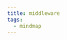 ```yaml
---
title: middleware
tags:
  - mindmap
---
```

<map version="1.0.1"><node CREATED="1720857942015" ID="ID_root" MODIFIED="1720857942015" TEXT="&#20113;&#21407;&#29983;&#20013;&#38388;&#20214;"><node CREATED="1720857942015" ID="ID_92cbc0697c837730" POSITION="right" MODIFIED="1720857942015" TEXT="Elastic Search"><node CREATED="1720857942015" ID="ID_0e88b0f26468869c" MODIFIED="1720857942015" TEXT="&#20498;&#25490;&#32034;&#24341;&#65288;inverted index&#65289;"><node CREATED="1720857942015" ID="ID_8d787b3fc1f351f0" MODIFIED="1720857942015" TEXT="&#29992;&#20110;&#25628;&#32034;"><node CREATED="1720857942015" ID="ID_e20e5cb489d7647f" MODIFIED="1720857942015" TEXT="term dictionary"><node CREATED="1720857942015" ID="ID_52020bc2c6cfe9cc" MODIFIED="1720857942015" TEXT="&#25991;&#26723;&#25286;&#20998;&#25104;&#35789;&#39033;&#65288;term&#65289;&#30340;&#32034;&#24341;"></node></node><node CREATED="1720857942015" ID="ID_9ad70ac20a93842b" MODIFIED="1720857942015" TEXT="posting list"><node CREATED="1720857942015" ID="ID_9d5548ad77f057c5" MODIFIED="1720857942015" TEXT="term&#23545;&#24212;&#30340;&#25991;&#26723;ID&#31561;&#20449;&#24687;&#30340;&#38598;&#21512;"></node></node></node></node><node CREATED="1720857942015" ID="ID_c94c1851d7bdd56f" MODIFIED="1720857942015" TEXT="term index"><node CREATED="1720857942015" ID="ID_15d027e660af486f" MODIFIED="1720857942015" TEXT="&#29992;&#20110;&#21152;&#36895;&#25628;&#32034;"><node CREATED="1720857942015" ID="ID_7e4bc99b55cc015a" MODIFIED="1720857942015" TEXT="&#25552;&#21462;&#35789;&#39033;&#30456;&#21516;&#30340;&#21069;&#32512;&#20449;&#24687;&#26500;&#24314;&#31934;&#31616;&#30340;&#30446;&#24405;&#26641;&#65292;&#33410;&#28857;&#34920;&#31034;&#20102;&#35789;&#39033;&#22312;&#30913;&#30424;&#20013;&#30340;&#20559;&#31227;&#37327;"></node><node CREATED="1720857942015" ID="ID_3eeec3d3de2be77c" MODIFIED="1720857942015" TEXT="&#20445;&#23384;&#22312;&#20869;&#23384;&#20013;&#65292;&#21152;&#36895;&#26597;&#35810;"></node></node></node><node CREATED="1720857942015" ID="ID_3ae7ecc22ebea4d7" MODIFIED="1720857942015" TEXT="stored fields"><node CREATED="1720857942015" ID="ID_536e14231dc0776f" MODIFIED="1720857942015" TEXT="&#23384;&#25918;&#25991;&#26723;&#21407;&#22987;&#20449;&#24687;"><node CREATED="1720857942015" ID="ID_05f0301c32755e32" MODIFIED="1720857942015" TEXT="&#34892;&#24335;&#23384;&#20648;&#32467;&#26500;"></node><node CREATED="1720857942015" ID="ID_d3e5ba27aa5d355f" MODIFIED="1720857942015" TEXT="&#29992;&#26469;&#23384;&#20648;&#25991;&#26723;ID&#23545;&#24212;&#30340;&#25991;&#26723;&#20869;&#23481;"></node></node></node><node CREATED="1720857942015" ID="ID_014438e384029492" MODIFIED="1720857942015" TEXT="doc values"><node CREATED="1720857942015" ID="ID_333709a477dc24d2" MODIFIED="1720857942015" TEXT="&#29992;&#20110;&#25490;&#24207;&#21644;&#32858;&#21512;"><node CREATED="1720857942015" ID="ID_bfab9e21fa9b6303" MODIFIED="1720857942015" TEXT="&#21015;&#24335;&#23384;&#20648;&#32467;&#26500;"></node><node CREATED="1720857942015" ID="ID_45587e75b84df0ae" MODIFIED="1720857942015" TEXT="&#38598;&#20013;&#23384;&#25918;&#25955;&#33853;&#22312;&#21508;&#20010;&#25991;&#26723;&#20013;&#30340;&#26576;&#20010;&#23383;&#27573;&#65292;&#19968;&#27425;&#24615;&#35835;&#21462;&#25490;&#24207;"></node></node></node><node CREATED="1720857942015" ID="ID_c6cf6cd8c896a090" MODIFIED="1720857942015" TEXT="segment"><node CREATED="1720857942015" ID="ID_ecb03328dc644b87" MODIFIED="1720857942015" TEXT="inverted index&#12289;term index&#12289;stored fields&#12289;&#21644;doc values&#26500;&#25104;segment"></node><node CREATED="1720857942015" ID="ID_98266331e5b273d5" MODIFIED="1720857942015" TEXT="&#20855;&#22791;&#23436;&#25972;&#25628;&#32034;&#21151;&#33021;&#30340;&#26368;&#23567;&#21333;&#20803;"></node><node CREATED="1720857942015" ID="ID_a2879ee827d0c9e6" MODIFIED="1720857942015" TEXT="segment&#29983;&#25104;&#21518;&#19981;&#33021;&#20462;&#25913;&#65292;&#22914;&#26524;&#26377;&#26032;&#30340;&#25968;&#25454;&#23384;&#20648;&#22312;&#26032;&#30340;segment"></node><node CREATED="1720857942016" ID="ID_a013b4df1ca51465" MODIFIED="1720857942016" TEXT="segment merging&#65288;&#27573;&#21512;&#24182;&#65289;"><node CREATED="1720857942016" ID="ID_f58d7dc5d6dc4206" MODIFIED="1720857942016" TEXT="&#19981;&#23450;&#26399;&#23558;&#23567;segment&#21512;&#24182;&#20026;&#22823;segment"></node></node></node><node CREATED="1720857942016" ID="ID_d6f3308d1a705683" MODIFIED="1720857942016" TEXT="lucence"><node CREATED="1720857942016" ID="ID_b683f0c5cc1e8256" MODIFIED="1720857942016" TEXT="&#22810;&#20010;segment&#26500;&#25104;&#19968;&#20010;&#21333;&#26426;&#25991;&#26412;&#26816;&#32034;&#24211;"></node></node><node CREATED="1720857942016" ID="ID_877d8f6be9f989ab" MODIFIED="1720857942016" TEXT="&#39640;&#24615;&#33021;"><node CREATED="1720857942016" ID="ID_3884bef633257c88" MODIFIED="1720857942016" TEXT="&#19981;&#21516;&#31867;&#22411;&#30340;&#25968;&#25454;&#20889;&#20837;&#21040;&#19981;&#21516;&#30340;lucence&#20013;"></node><node CREATED="1720857942016" ID="ID_bad72ccd3149150a" MODIFIED="1720857942016" TEXT="&#27599;&#20010;lucence&#25286;&#20998;&#25104;&#22810;&#20010;&#20998;&#29255;&#65288;shard&#65289;&#65292;&#19968;&#20010;&#20998;&#29255;&#23384;&#20648;&#22810;&#20010;index name"></node><node CREATED="1720857942016" ID="ID_2976b03f607fe792" MODIFIED="1720857942016" TEXT="&#27599;&#20010;&#20998;&#29255;&#30456;&#24403;&#20110;&#29420;&#31435;&#30340;lucence"></node></node><node CREATED="1720857942016" ID="ID_1d1465e630166e75" MODIFIED="1720857942016" TEXT="&#39640;&#25193;&#23637;&#24615;"><node CREATED="1720857942016" ID="ID_771f5568a287e6cc" MODIFIED="1720857942016" TEXT="&#20998;&#29255;&#37096;&#32626;&#22312;&#22810;&#21488;&#26426;&#22120;&#65288;node&#65289;&#19978;"></node></node><node CREATED="1720857942016" ID="ID_0664ce5c57c6fba6" MODIFIED="1720857942016" TEXT="&#39640;&#21487;&#29992;"><node CREATED="1720857942016" ID="ID_ca5daad3d85246ec" MODIFIED="1720857942016" TEXT="&#20998;&#29255;&#22686;&#21152;&#21103;&#26412;"><node CREATED="1720857942016" ID="ID_59aa3650fd815f54" MODIFIED="1720857942016" TEXT="primary shard"><node CREATED="1720857942016" ID="ID_51bac9b656a52e24" MODIFIED="1720857942016" TEXT="&#25968;&#25454;&#21516;&#27493;&#32473;&#21103;&#26412;&#20998;&#29255;"></node></node><node CREATED="1720857942016" ID="ID_acab99f62b5d6de7" MODIFIED="1720857942016" TEXT="replica shard"><node CREATED="1720857942016" ID="ID_8fb6832cb20adc3f" MODIFIED="1720857942016" TEXT="&#25552;&#20379;&#35835;&#25805;&#20316;"></node><node CREATED="1720857942016" ID="ID_1c1ec3fac49bc20f" MODIFIED="1720857942016" TEXT="&#20027;&#20998;&#29255;&#25346;&#20102;&#21464;&#25104;&#26032;&#30340;&#20027;&#20998;&#29255;"></node></node></node></node><node CREATED="1720857942016" ID="ID_3c14cc23008f69b8" MODIFIED="1720857942016" TEXT="node&#35282;&#33394;&#20998;&#21270;"><node CREATED="1720857942016" ID="ID_c7a237ed7487bb64" MODIFIED="1720857942016" TEXT="&#19981;&#21516;node&#36127;&#36131;&#19981;&#21516;&#21151;&#33021;"><node CREATED="1720857942016" ID="ID_6d99406a754039f9" MODIFIED="1720857942016" TEXT="master node"><node CREATED="1720857942016" ID="ID_b868478cdb47bf09" MODIFIED="1720857942016" TEXT="&#38598;&#32676;&#31649;&#29702;"></node></node><node CREATED="1720857942016" ID="ID_e0c9a3455780863a" MODIFIED="1720857942016" TEXT="data node"><node CREATED="1720857942016" ID="ID_e40a88c6280677dc" MODIFIED="1720857942016" TEXT="&#23384;&#20648;&#21644;&#31649;&#29702;&#25968;&#25454;"></node></node><node CREATED="1720857942016" ID="ID_7278729883ab8d55" MODIFIED="1720857942016" TEXT="coordinate node"><node CREATED="1720857942016" ID="ID_5f4fd113ef33a9a3" MODIFIED="1720857942016" TEXT="&#26597;&#35810;&#35831;&#27714;"></node></node></node></node><node CREATED="1720857942016" ID="ID_7701201f8b8ab3c0" MODIFIED="1720857942016" TEXT="&#21435;&#20013;&#24515;&#21270;"><node CREATED="1720857942016" ID="ID_b2afa2c3bdaa6586" MODIFIED="1720857942016" TEXT="&#22312;node&#20013;&#24341;&#20837;&#31867;&#20284;raft&#27169;&#22359;"></node><node CREATED="1720857942016" ID="ID_7b47216df3f298a9" MODIFIED="1720857942016" TEXT="&#33410;&#28857;&#38388;&#21516;&#27493;&#25968;&#25454;&#12289;&#36873;&#20027;&#12289;&#26597;&#30475;&#21035;&#30340;&#33410;&#28857;&#29366;&#24577;"></node></node><node CREATED="1720857942016" ID="ID_5a483322d766c3f3" MODIFIED="1720857942016" TEXT="es"><node CREATED="1720857942016" ID="ID_cb12e5504be1f583" MODIFIED="1720857942016" TEXT="&#23545;&#22806;&#25552;&#20379;http&#25509;&#21475;&#65292;&#23454;&#29616;&#25968;&#25454;&#30340;&#22686;&#21024;&#25913;&#26597;"></node><node CREATED="1720857942016" ID="ID_163b6dbc2071d569" MODIFIED="1720857942016" TEXT="&#20889;&#20837;&#35831;&#27714;&#27969;&#31243;"><node CREATED="1720857942016" ID="ID_adef4b783d3b237d" MODIFIED="1720857942016" TEXT="1. &#21457;&#36865;&#21040;&#21327;&#35843;&#33410;&#28857;&#65288;coordinate node&#65289;&#65292;&#36319;&#25454;hash&#36335;&#30001;&#21028;&#26029;&#25968;&#25454;&#20889;&#20837;&#21738;&#20010;data node&#20013;&#30340;&#20998;&#29255;"></node><node CREATED="1720857942016" ID="ID_9f66d86bd0ad40c0" MODIFIED="1720857942016" TEXT="2. &#25968;&#25454;&#20889;&#20837;&#20998;&#29255;&#20013;&#30340;lucence&#24211;&#20013;&#30340;segment"></node><node CREATED="1720857942016" ID="ID_11a5fafbf6bb56b1" MODIFIED="1720857942016" TEXT="3. &#23558;&#25968;&#25454;&#22266;&#21270;&#20026;&#20498;&#25490;&#32034;&#24341;&#21644;stored fields&#12289;doc value&#31561;&#22810;&#31181;&#32467;&#26500;"></node><node CREATED="1720857942016" ID="ID_0dd624a33e1fef59" MODIFIED="1720857942016" TEXT="4. &#20027;&#20998;&#29255;&#20889;&#23436;&#21518;&#21516;&#27493;&#32473;&#21103;&#26412;&#20998;&#29255;&#65292;&#21103;&#26412;&#20998;&#29255;&#20889;&#23436;&#21518;&#20027;&#20998;&#29255;&#20250;&#21709;&#24212;&#21327;&#35843;&#33410;&#28857;&#19968;&#20010;ack"></node><node CREATED="1720857942016" ID="ID_ad54a8e9150c336e" MODIFIED="1720857942016" TEXT="5. &#21327;&#35843;&#33410;&#28857;&#21709;&#24212;&#23458;&#25143;&#20889;&#20837;&#23436;&#25104;"></node></node><node CREATED="1720857942016" ID="ID_147443a1a2b03537" MODIFIED="1720857942016" TEXT="&#25628;&#32034;&#27969;&#31243;"><node CREATED="1720857942016" ID="ID_63a5bf20b82c4f34" MODIFIED="1720857942016" TEXT="&#26597;&#35810;&#38454;&#27573;&#65288;query phase&#65289;"><node CREATED="1720857942016" ID="ID_dd959c670a983438" MODIFIED="1720857942016" TEXT="1. &#35831;&#27714;&#21457;&#36865;&#21040;&#21327;&#35843;&#33410;&#28857;&#12290;&#36319;&#36827;index name&#20449;&#24687;&#26597;&#35810;&#21040;&#20998;&#29255;&#20449;&#24687;"></node><node CREATED="1720857942016" ID="ID_a97a37759a80525d" MODIFIED="1720857942016" TEXT="2. &#23558;&#35831;&#27714;&#36716;&#21457;&#21040;&#23545;&#24212;&#25968;&#25454;&#33410;&#28857;&#30340;&#20998;&#29255;&#19978;"></node><node CREATED="1720857942016" ID="ID_f4f6b23784d4adbb" MODIFIED="1720857942016" TEXT="3. lucence&#24211;&#24182;&#21457;&#25628;&#32034;&#22810;&#20010;segment&#65292;&#33719;&#21462;&#21040;&#25991;&#26723;id"></node><node CREATED="1720857942016" ID="ID_d4f2dc87431b610f" MODIFIED="1720857942016" TEXT="4. &#36319;&#36827;doc values&#33719;&#21462;&#25490;&#24207;&#20449;&#24687;&#65292;&#23558;&#32467;&#26524;&#32858;&#21512;&#36820;&#22238;&#32473;&#21327;&#35843;&#33410;&#28857;"></node><node CREATED="1720857942016" ID="ID_181100feffd5913e" MODIFIED="1720857942016" TEXT="5. &#21327;&#35843;&#33410;&#28857;&#23545;&#22810;&#20010;&#20998;&#29255;&#30340;&#32467;&#26524;&#36827;&#34892;&#25490;&#24207;&#32858;&#21512;"></node></node><node CREATED="1720857942016" ID="ID_72362f3c7c660fd3" MODIFIED="1720857942016" TEXT="&#33719;&#21462;&#38454;&#27573;&#65288;fetch phase&#65289;"><node CREATED="1720857942016" ID="ID_17e605589884e7db" MODIFIED="1720857942016" TEXT="1. &#21327;&#35843;&#33410;&#28857;&#36890;&#36807;&#25991;&#26723;ID&#20877;&#27425;&#35831;&#27714;&#25968;&#25454;&#33410;&#28857;&#20013;&#30340;&#20998;&#29255;"></node><node CREATED="1720857942016" ID="ID_540a5897a1f127e0" MODIFIED="1720857942016" TEXT="2. &#20998;&#29255;&#20013;&#30340;lucence&#24211;&#20250;&#20174;segment&#20869;&#30340;stored fields&#35835;&#20986;&#23436;&#25972;&#20869;&#23481;&#65292;&#36820;&#22238;&#32473;&#21327;&#35843;&#33410;&#28857;"></node><node CREATED="1720857942016" ID="ID_fed2063866489445" MODIFIED="1720857942016" TEXT="3. &#21327;&#35843;&#33410;&#28857;&#23558;&#26368;&#32456;&#25968;&#25454;&#36820;&#22238;&#32473;&#23458;&#25143;&#31471;"></node></node></node></node></node><node CREATED="1720857942016" ID="ID_c5b6155c48c99d6e" POSITION="right" MODIFIED="1720857942016" TEXT="k8s"><node CREATED="1720857942016" ID="ID_5dd976865ee08859" MODIFIED="1720857942016" TEXT="&#31616;&#20171;"><node CREATED="1720857942016" ID="ID_6f6a4ab200e62efa" MODIFIED="1720857942016" TEXT="&#20171;&#20110;&#24212;&#29992;&#26381;&#21153;&#21644;&#26381;&#21153;&#22120;&#20043;&#38388;&#65292;&#36890;&#36807;&#31574;&#30053;&#21327;&#35843;&#21644;&#31649;&#29702;&#22810;&#20010;&#24212;&#29992;&#26381;&#21153;"></node><node CREATED="1720857942016" ID="ID_dbc67db56f7c29ea" MODIFIED="1720857942016" TEXT="&#21487;&#20197;&#36890;&#36807;yaml&#25991;&#20214;&#37197;&#32622;&#23450;&#20041;&#24212;&#29992;&#30340;&#37096;&#32626;&#39034;&#24207;&#31561;&#20449;&#24687;&#65292;&#23454;&#29616;&#33258;&#21160;&#37096;&#32626;&#21644;&#25193;&#32553;&#23481;"></node></node><node CREATED="1720857942016" ID="ID_54943f54d1523de0" MODIFIED="1720857942016" TEXT="&#26550;&#26500;"><node CREATED="1720857942016" ID="ID_3f7491e3e59de070" MODIFIED="1720857942016" TEXT="&#20004;&#20010;&#37096;&#20998;"><node CREATED="1720857942016" ID="ID_416d27a368e2b5a0" MODIFIED="1720857942016" TEXT="&#25511;&#21046;&#24179;&#21488;&#65288;control plane&#65289;"><node CREATED="1720857942016" ID="ID_a5064785a9f629bf" MODIFIED="1720857942016" TEXT="api-server"><node CREATED="1720857942016" ID="ID_2a49856b9b853373" MODIFIED="1720857942016" TEXT="&#25552;&#20379;api&#25509;&#21475;&#31649;&#29702;node"></node></node><node CREATED="1720857942016" ID="ID_de4c02cb3f472efc" MODIFIED="1720857942016" TEXT="scheduler"><node CREATED="1720857942016" ID="ID_6e42082536becae0" MODIFIED="1720857942016" TEXT="&#21327;&#35843;&#26426;&#22120;&#36164;&#28304;&#21644;&#37096;&#32626;&#24212;&#29992;"></node></node><node CREATED="1720857942016" ID="ID_376adc37e60669c6" MODIFIED="1720857942016" TEXT="controller manager"><node CREATED="1720857942016" ID="ID_1d838d58c1431526" MODIFIED="1720857942016" TEXT="&#25511;&#21046;&#21019;&#24314;&#21644;&#20851;&#38381;&#26381;&#21153;"></node></node><node CREATED="1720857942016" ID="ID_e2270ee656b3629d" MODIFIED="1720857942016" TEXT="etcd"><node CREATED="1720857942016" ID="ID_9441b6cccfb3ccc4" MODIFIED="1720857942016" TEXT="&#23384;&#20648;&#30456;&#20851;&#30340;&#31649;&#29702;&#25968;&#25454;"></node></node></node><node CREATED="1720857942016" ID="ID_494d5400b3c9baa1" MODIFIED="1720857942016" TEXT="Node"><node CREATED="1720857942016" ID="ID_af368ff9c0f685ea" MODIFIED="1720857942016" TEXT="container image&#65288;&#21387;&#32553;&#21253;&#65289;"><node CREATED="1720857942016" ID="ID_7a062b16ab567499" MODIFIED="1720857942016" TEXT="&#24212;&#29992;&#20195;&#30721;"></node><node CREATED="1720857942016" ID="ID_1b10d00e97815039" MODIFIED="1720857942016" TEXT="&#31995;&#32479;&#29615;&#22659;"></node></node><node CREATED="1720857942016" ID="ID_bfa56913e6da86dc" MODIFIED="1720857942016" TEXT="container runtime"><node CREATED="1720857942016" ID="ID_44bed742f6117586" MODIFIED="1720857942016" TEXT="&#23481;&#22120;&#36816;&#34892;&#26102;&#32452;&#20214;"></node></node><node CREATED="1720857942016" ID="ID_9a267214e3b59501" MODIFIED="1720857942016" TEXT="pod"><node CREATED="1720857942016" ID="ID_fcecac6a8f517f2c" MODIFIED="1720857942016" TEXT="&#21253;&#21547;&#22810;&#20010;container"><node CREATED="1720857942016" ID="ID_a3587e116b45f639" MODIFIED="1720857942016" TEXT="&#27599;&#20010;&#24212;&#29992;&#26381;&#21153;&#37117;&#26159;&#19968;&#20010;container"></node><node CREATED="1720857942016" ID="ID_ce34ff4a589af271" MODIFIED="1720857942016" TEXT="&#21487;&#33021;&#20250;&#26377;&#26085;&#24535;&#25110;&#30417;&#25511;&#30340;container"></node></node><node CREATED="1720857942016" ID="ID_d736085a7f630ded" MODIFIED="1720857942016" TEXT="k8s&#20013;&#26368;&#23567;&#30340;&#35843;&#24230;&#21333;&#20301;"></node></node><node CREATED="1720857942016" ID="ID_ccbcb647f3fb80c2" MODIFIED="1720857942016" TEXT="kubelet"><node CREATED="1720857942016" ID="ID_4d48318b98650a43" MODIFIED="1720857942016" TEXT="&#31649;&#29702;&#21644;&#30417;&#25511;node"></node></node><node CREATED="1720857942016" ID="ID_7b6c462dbd5a9eba" MODIFIED="1720857942016" TEXT="kube proxy"><node CREATED="1720857942016" ID="ID_84c9fbb0373b8eb7" MODIFIED="1720857942016" TEXT="&#36127;&#36131;node&#30340;&#32593;&#32476;&#36890;&#20449;"></node></node></node></node><node CREATED="1720857942016" ID="ID_8a3c60aa547340d6" MODIFIED="1720857942016" TEXT="cluster"><node CREATED="1720857942016" ID="ID_338c949353ee95d8" MODIFIED="1720857942016" TEXT="&#25511;&#21046;&#24179;&#38754;&#21644;&#22810;&#20010;node&#20849;&#21516;&#26500;&#25104;&#38598;&#32676;"></node><node CREATED="1720857942016" ID="ID_6897f565f2079871" MODIFIED="1720857942016" TEXT="&#27979;&#35797;&#29615;&#22659;&#21644;&#29983;&#20135;&#29615;&#22659;&#21487;&#20197;&#22810;&#20010;cluster"></node></node><node CREATED="1720857942016" ID="ID_ec5be0dfd454b493" MODIFIED="1720857942016" TEXT="ingress&#25511;&#21046;&#22120;"><node CREATED="1720857942016" ID="ID_212a9d511b21feb3" MODIFIED="1720857942016" TEXT="&#20837;&#21475;&#25511;&#21046;&#22120;&#65292;&#25552;&#20379;&#19968;&#20010;&#20837;&#21475;&#35753;&#22806;&#37096;&#29992;&#25143;&#35775;&#38382;&#38598;&#32676;&#20869;&#37096;&#26381;&#21153;"></node></node><node CREATED="1720857942016" ID="ID_26af066cde02b54f" MODIFIED="1720857942016" TEXT="kubectl"><node CREATED="1720857942016" ID="ID_7bac90bb3837e75a" MODIFIED="1720857942016" TEXT="&#21629;&#20196;&#34892;&#24037;&#20855;"></node><node CREATED="1720857942016" ID="ID_e743acb9a90d2e67" MODIFIED="1720857942016" TEXT="&#35843;&#29992;&#21629;&#20196;&#25191;&#34892;k8s&#20869;&#37096;&#30340;api"></node></node></node><node CREATED="1720857942016" ID="ID_28e2785c5884815e" MODIFIED="1720857942016" TEXT="&#37096;&#32626;&#26381;&#21153;&#27969;&#31243;"><node CREATED="1720857942016" ID="ID_ca9a11bc45bd118e" MODIFIED="1720857942016" TEXT="1. &#32534;&#20889;yaml&#25991;&#20214;"><node CREATED="1720857942016" ID="ID_6c798619d053578c" MODIFIED="1720857942016" TEXT="&#23450;&#20041;pod&#29992;&#21040;&#21738;&#20123;&#38236;&#20687;&#65292;&#38656;&#35201;&#30340;cpu&#21644;&#20869;&#23384;&#20449;&#24687;"></node></node><node CREATED="1720857942016" ID="ID_10845fa96211a86e" MODIFIED="1720857942016" TEXT="2. &#20351;&#29992;kubectl&#21629;&#20196;&#34892;&#24037;&#20855;&#25191;&#34892;kubectl apply yaml&#65292;kubectl&#35299;&#26512;yaml&#24182;&#36890;&#36807;api&#21457;&#36865;&#32473;k8s"></node><node CREATED="1720857942016" ID="ID_b752031a3b64cf23" MODIFIED="1720857942016" TEXT="3. api server&#36319;&#36827;&#35831;&#27714;&#39537;&#20351;scheduler&#36890;&#36807;etcd&#25552;&#20379;&#30340;&#25968;&#25454;&#23547;&#25214;&#21512;&#36866;&#30340;node&#65292;&#20877;&#35753;controller manager&#25511;&#21046;node&#21019;&#24314;&#26381;&#21153;"></node><node CREATED="1720857942016" ID="ID_352056479e476b20" MODIFIED="1720857942016" TEXT="4. node&#20869;&#37096;&#30340;kubelet&#25910;&#21040;&#21629;&#20196;&#21518;&#22522;&#20110;container runtime&#25289;&#21462;&#38236;&#20687;&#21019;&#24314;&#23481;&#22120;&#65292;&#23436;&#25104;pod&#30340;&#21019;&#24314;"></node></node><node CREATED="1720857942016" ID="ID_df7453c9bc9804c2" MODIFIED="1720857942016" TEXT="&#35843;&#29992;&#26381;&#21153;&#27969;&#31243;"><node CREATED="1720857942016" ID="ID_aff3eec5a9d14c30" MODIFIED="1720857942016" TEXT="1. &#35831;&#27714;&#21040;&#36798;k8s&#38598;&#32676;&#30340;ingress&#25511;&#21046;&#22120;&#65292;&#28982;&#21518;&#36716;&#21457;&#21040;k8s&#20869;&#37096;&#26576;&#20010;node&#30340;kube proxy&#19978;"></node><node CREATED="1720857942016" ID="ID_e5593d6b62d9fe85" MODIFIED="1720857942016" TEXT="2.&amp;nbsp;kube proxy&#25214;&#21040;&#23545;&#24212;node&#20877;&#36716;&#21457;&#21040;&#23481;&#22120;&#20869;&#37096;&#26381;&#21153;&#20013;"></node><node CREATED="1720857942016" ID="ID_ae3ba524274b0b8b" MODIFIED="1720857942016" TEXT="3. &#22788;&#29702;&#32467;&#26524;&#21407;&#36335;&#36820;&#22238;"></node></node></node><node CREATED="1720857942016" ID="ID_5d80d69df1721a31" POSITION="right" MODIFIED="1720857942016" TEXT="Docker"></node><node CREATED="1720857942016" ID="ID_7dd62c0569a73f70" POSITION="right" MODIFIED="1720857942016" TEXT="kafka"><node CREATED="1720857942016" ID="ID_3504b8e3e3fd2b98" MODIFIED="1720857942016" TEXT="&#28040;&#24687;&#38431;&#21015;"><node CREATED="1720857942016" ID="ID_962e431d23bcd7a2" MODIFIED="1720857942016" TEXT="&#26412;&#36136;&#26159;&#38142;&#34920;"><node CREATED="1720857942016" ID="ID_84f7c2175d899e67" MODIFIED="1720857942016" TEXT="&#27599;&#20010;&#33410;&#28857;&#35760;&#24405;offset&#20449;&#24687;"></node></node></node><node CREATED="1720857942016" ID="ID_b98b43cc42c32871" MODIFIED="1720857942016" TEXT="&#35282;&#33394;"><node CREATED="1720857942016" ID="ID_f5a2a8d23eb3f1e8" MODIFIED="1720857942016" TEXT="&#29983;&#20135;&#32773;Producer"><node CREATED="1720857942016" ID="ID_793d51c43f6233d7" MODIFIED="1720857942016" TEXT="&#25903;&#25345;&#20107;&#21153;"><node CREATED="1720857942016" ID="ID_664f002d65f69265" MODIFIED="1720857942016" TEXT="&#21457;&#36865;&#22810;&#26465;&#28040;&#24687;&#65292;&#35201;&#20040;&#21516;&#26102;&#25104;&#21151;&#65292;&#35201;&#20040;&#21516;&#26102;&#22833;&#36133;"></node></node></node><node CREATED="1720857942016" ID="ID_9fdec1f2171119a3" MODIFIED="1720857942016" TEXT="&#28040;&#36153;&#32773;Consumer"><node CREATED="1720857942016" ID="ID_bd54290ae75f27b9" MODIFIED="1720857942016" TEXT="&#21487;&#20197;&#35843;&#25972;offset&#20174;&#26576;&#20010;&#28040;&#24687;&#24320;&#22987;&#28040;&#36153;"></node></node></node><node CREATED="1720857942016" ID="ID_b6027df4a7f0bf01" MODIFIED="1720857942016" TEXT="&#39640;&#24615;&#33021;"><node CREATED="1720857942016" ID="ID_2a592663a1eda846" MODIFIED="1720857942016" TEXT="&#22810;&#20010;&#29983;&#20135;&#32773;&#21644;&#22810;&#20010;&#28040;&#36153;&#32773;"></node><node CREATED="1720857942016" ID="ID_ada58ca35071d3b6" MODIFIED="1720857942016" TEXT="&#28040;&#24687;&#36827;&#34892;&#20998;&#31867;topic"><node CREATED="1720857942016" ID="ID_db508048aa81e0c7" MODIFIED="1720857942016" TEXT="&#26681;&#25454;topic&#26032;&#22686;&#38431;&#21015;&#25968;&#37327;"></node><node CREATED="1720857942016" ID="ID_94958eef9e37263a" MODIFIED="1720857942016" TEXT="&#29983;&#20135;&#32773;&#25353;&#29031;topic&#25237;&#36882;&#21040;&#19981;&#21516;&#30340;&#38431;&#21015;"></node><node CREATED="1720857942016" ID="ID_0c9ac843ca41f6af" MODIFIED="1720857942016" TEXT="&#28040;&#36153;&#32773;&#26681;&#25454;&#38656;&#35201;&#35746;&#38405;&#19981;&#21516;&#30340;topic"></node></node><node CREATED="1720857942016" ID="ID_c3997a52dbd0ae2e" MODIFIED="1720857942016" TEXT="&#38431;&#21015;&#25286;&#20998;&#22810;&#20010;partition&#20998;&#21306;"><node CREATED="1720857942016" ID="ID_d4459331a7daf405" MODIFIED="1720857942016" TEXT="&#27599;&#20010;&#28040;&#36153;&#32773;&#21487;&#20197;&#36127;&#36131;&#19968;&#20010;patition"></node><node CREATED="1720857942016" ID="ID_12bf8ad5580db972" MODIFIED="1720857942016" TEXT="partition&#23384;&#20648;&#23436;&#25972;&#28040;&#24687;"></node><node CREATED="1720857942016" ID="ID_848ac56548e64a15" MODIFIED="1720857942016" TEXT="&#22810;&#20010;segment&#32452;&#25104;"><node CREATED="1720857942016" ID="ID_a2fa2dac71880538" MODIFIED="1720857942016" TEXT="&#27599;&#20010;segement&#30456;&#24403;&#20110;&#19968;&#20010;&#23567;&#25991;&#20214;"></node><node CREATED="1720857942016" ID="ID_866e966af72025e4" MODIFIED="1720857942016" TEXT="&#27599;&#20010;segment&#39034;&#24207;&#20889;&#20837;"></node><node CREATED="1720857942016" ID="ID_153281ac4909191f" MODIFIED="1720857942016" TEXT="&#22914;&#26524;&#22810;&#20010;partition&#25110;&#32773;topic&#65292;&#23481;&#26131;&#36864;&#21270;&#20026;&#38543;&#26426;&#20889;"></node></node></node></node><node CREATED="1720857942016" ID="ID_622d036e9304505a" MODIFIED="1720857942016" TEXT="&#39640;&#25193;&#23637;"><node CREATED="1720857942016" ID="ID_2c31435fedc63ad4" MODIFIED="1720857942016" TEXT="&#37096;&#32626;&#22810;&#21488;&#26426;&#22120;broker&#19978;"><node CREATED="1720857942016" ID="ID_bdef261189509d5c" MODIFIED="1720857942016" TEXT="&#27599;&#20010;broker&#19978;&#26377;&#22810;&#20010;partition"></node></node></node><node CREATED="1720857942016" ID="ID_007c225140303e29" MODIFIED="1720857942016" TEXT="&#39640;&#21487;&#29992;"><node CREATED="1720857942016" ID="ID_51f4f4e26bc249cd" MODIFIED="1720857942016" TEXT="&#32473;partition&#22686;&#21152;&#21103;&#26412;replicas"><node CREATED="1720857942016" ID="ID_e678df5bfb08f008" MODIFIED="1720857942016" TEXT="leader&#65306; &#36127;&#36131;&#29983;&#20135;&#32773;&#21644;&#28040;&#36153;&#32773;&#30340;&#35835;&#20889;&#35831;&#27714;"></node><node CREATED="1720857942016" ID="ID_15b790e4535074a8" MODIFIED="1720857942016" TEXT="follower&#65306;&#21482;&#21516;&#27493;leader&#30340;&#28040;&#24687;"></node><node CREATED="1720857942016" ID="ID_dedf5932e05c961a" MODIFIED="1720857942016" TEXT="leader&#21644;follower&#37096;&#32626;&#22312;&#19981;&#21516;&#30340;broker"></node><node CREATED="1720857942016" ID="ID_572704e2e5da2098" MODIFIED="1720857942016" TEXT="&#36873;&#20030;leader&#26426;&#21046;"></node></node><node CREATED="1720857942016" ID="ID_eafe9dbb1ae8657e" MODIFIED="1720857942016" TEXT="&#25345;&#20037;&#21270;"><node CREATED="1720857942016" ID="ID_c616ff06fd9af8e2" MODIFIED="1720857942016" TEXT="&#25345;&#20037;&#21270;&#30913;&#30424;&#20013;"><node CREATED="1720857942016" ID="ID_f405aaecc398dc09" MODIFIED="1720857942016" TEXT="&#37325;&#21551;&#21518;&#20174;&#30913;&#30424;&#35835;&#21462;&#26381;&#21153;"></node></node><node CREATED="1720857942016" ID="ID_c64bcde5c7d0485c" MODIFIED="1720857942016" TEXT="retention policy"><node CREATED="1720857942016" ID="ID_eedee10f4203edf4" MODIFIED="1720857942016" TEXT="&#30913;&#30424;&#25968;&#25454;&#28120;&#27760;&#31574;&#30053;"></node></node></node></node><node CREATED="1720857942016" ID="ID_517f21770ff8acb2" MODIFIED="1720857942016" TEXT="&#28040;&#36153;&#32773;&#32452;consumer group"><node CREATED="1720857942016" ID="ID_54a62a7d9e0024c5" MODIFIED="1720857942016" TEXT="&#19981;&#21516;&#30340;&#28040;&#36153;&#32773;&#32452;&#32500;&#25252;&#33258;&#24049;&#30340;&#28040;&#36153;&#36827;&#24230;"></node></node><node CREATED="1720857942016" ID="ID_202ee33dbd06db6b" MODIFIED="1720857942016" TEXT="zookeeper"><node CREATED="1720857942016" ID="ID_c485c425bb1263a7" MODIFIED="1720857942016" TEXT="&#23450;&#26399;&#21644;broker&#36890;&#20449;&#65292;&#33719;&#21462;kafka&#38598;&#32676;&#29366;&#24577;"></node><node CREATED="1720857942016" ID="ID_132e7e9a330964a2" MODIFIED="1720857942016" TEXT="&#32500;&#25252;&#32452;&#20214;&#29366;&#24577;"></node><node CREATED="1720857942016" ID="ID_85f9cadb3ab1becb" MODIFIED="1720857942016" TEXT="2.8.0&#21518;&#25903;&#25345;&#31227;&#38500;&#65292;&#26367;&#25442;&#20026;&#19968;&#33268;&#24615;&#31639;&#27861;raft"><node CREATED="1720857942016" ID="ID_f50e19b9e3ed0bbd" MODIFIED="1720857942016" TEXT="Kraft&#25110;Quorum&#27169;&#24335;"></node></node></node><node CREATED="1720857942016" ID="ID_db7335fffcb5d211" MODIFIED="1720857942016" TEXT="&#24212;&#29992;&#22330;&#26223;"><node CREATED="1720857942016" ID="ID_7c1885e12160e0d0" MODIFIED="1720857942016" TEXT="&#27969;&#37327;&#21066;&#23792;&#22635;&#35895;"></node><node CREATED="1720857942016" ID="ID_6dc74d231521d601" MODIFIED="1720857942016" TEXT="&#31186;&#26432;&#27963;&#21160;"></node><node CREATED="1720857942016" ID="ID_8822e8f52221c32d" MODIFIED="1720857942016" TEXT="&#22823;&#25968;&#25454;&#21644;&#26085;&#24535;&#30340;&#24322;&#26500;&#21516;&#27493;"></node></node></node><node CREATED="1720857942016" ID="ID_4cb333da961588ad" POSITION="right" MODIFIED="1720857942016" TEXT="rocketMQ"><node CREATED="1720857942016" ID="ID_4b5c263c608e8bf4" MODIFIED="1720857942016" TEXT="&#22269;&#20135;&#33258;&#30740;&#28040;&#24687;&#38431;&#21015;&#65292;Apache&#39030;&#32423;&#39033;&#30446;"></node><node CREATED="1720857942016" ID="ID_476ae40a32a2cdcd" MODIFIED="1720857942016" TEXT="&#21644;kafka&#30340;&#21306;&#21035;"><node CREATED="1720857942016" ID="ID_f812eaa2540ea880" MODIFIED="1720857942016" TEXT="&#35282;&#33394;"><node CREATED="1720857942016" ID="ID_ba24404bada984df" MODIFIED="1720857942016" TEXT="&#29983;&#20135;&#32773;Producer"></node><node CREATED="1720857942016" ID="ID_59ec90d3bd0de2c7" MODIFIED="1720857942016" TEXT="&#28040;&#36153;&#32773;Consumer"><node CREATED="1720857942016" ID="ID_07fb365dedef8b97" MODIFIED="1720857942016" TEXT="Broker&#20808;&#20174;Queue&#19978;&#35835;&#21462;&#21040;offset"></node><node CREATED="1720857942016" ID="ID_d8e970e9c84b9158" MODIFIED="1720857942016" TEXT="&#20877;&#20174;CommitLog&#35835;&#21462;&#23436;&#25972;&#20449;&#24687;"></node></node></node><node CREATED="1720857942016" ID="ID_327a755dfc1a398f" MODIFIED="1720857942016" TEXT="&#26550;&#26500;&#19978;&#20570;&#20102;&#20943;&#27861;"><node CREATED="1720857942016" ID="ID_b0468d2cba595c2a" MODIFIED="1720857942016" TEXT="&#21435;&#25481;zookeeper&#65292;&#26367;&#25442;&#20026;nameserver"></node><node CREATED="1720857942016" ID="ID_fbccba9464a0ab26" MODIFIED="1720857942016" TEXT="&#31616;&#21270;&#20998;&#21306;&#65292;&#26367;&#25442;&#20026;queue"><node CREATED="1720857942016" ID="ID_11e2348d9b69a713" MODIFIED="1720857942016" TEXT="&#21482;&#20445;&#23384;&#31616;&#35201;&#20449;&#24687;"><node CREATED="1720857942016" ID="ID_cdec247b94a3bd8c" MODIFIED="1720857942016" TEXT="&#28040;&#24687;&#20559;&#31227;offset"></node></node></node><node CREATED="1720857942016" ID="ID_eaf217e17ef70ebc" MODIFIED="1720857942016" TEXT="&#28040;&#24687;&#20445;&#23384;&#22312;CommitLog&#19978;"><node CREATED="1720857942016" ID="ID_27b7018daf611fbc" MODIFIED="1720857942016" TEXT="&#22810;&#20010;topic&#37324;&#30340;&#28040;&#24687;&#25968;&#25454;&#20889;&#20837;&#19968;&#20010;CommitLog"></node><node CREATED="1720857942016" ID="ID_a793bccc91f5b0b2" MODIFIED="1720857942016" TEXT="&#39034;&#24207;&#20889;&#65292;&#25552;&#21319;&#22810;topic&#19979;&#30340;&#20889;&#24615;&#33021;"></node></node><node CREATED="1720857942016" ID="ID_2da79b526c959448" MODIFIED="1720857942016" TEXT="&#20197;broker&#20026;&#21333;&#20301;&#21306;&#20998;&#20027;&#20174;&#21103;&#26412;"><node CREATED="1720857942016" ID="ID_161e2809741c75ad" MODIFIED="1720857942016" TEXT="&#20027;&#20174;&#21103;&#26412;&#21516;&#27493;&#19968;&#20010;CommitLog"></node></node></node><node CREATED="1720857942016" ID="ID_f31a4140e9e1ea1a" MODIFIED="1720857942016" TEXT="&#22312;&#21151;&#33021;&#19978;&#20570;&#20102;&#21152;&#27861;"><node CREATED="1720857942016" ID="ID_af21dc21c6d45e2d" MODIFIED="1720857942016" TEXT="&#28040;&#24687;&#36807;&#28388;"><node CREATED="1720857942016" ID="ID_79442a3625ad6359" MODIFIED="1720857942016" TEXT="&#23545;&#28040;&#24687;&#25171;tag"></node><node CREATED="1720857942016" ID="ID_923b91c187fec4ec" MODIFIED="1720857942016" TEXT="&#28040;&#36153;&#32773;&#38024;&#21487;&#20197;&#23545;tag&#36827;&#34892;&#28040;&#36153;"></node></node><node CREATED="1720857942016" ID="ID_afff1416cfb5a21f" MODIFIED="1720857942016" TEXT="&#25903;&#25345;&#20107;&#21153;"><node CREATED="1720857942016" ID="ID_39a0b54362759df4" MODIFIED="1720857942016" TEXT="&#25903;&#25345;&#33258;&#23450;&#20041;&#36923;&#36753;&#21644;&#21457;&#28040;&#24687;&#30340;&#20107;&#21153;"></node></node><node CREATED="1720857942016" ID="ID_e53bada236fb05bb" MODIFIED="1720857942016" TEXT="&#24310;&#26102;&#28040;&#24687;&#38431;&#21015;"></node><node CREATED="1720857942016" ID="ID_3458d8d3d8c38aca" MODIFIED="1720857942016" TEXT="&#27515;&#20449;&#38431;&#21015;"><node CREATED="1720857942016" ID="ID_fb511a834e2b4755" MODIFIED="1720857942016" TEXT="&#22810;&#27425;&#28040;&#36153;&#28040;&#24687;&#22833;&#36133;&#21518;&#21152;&#20837;&#21040;&#27515;&#20449;&#38431;&#21015;"></node></node><node CREATED="1720857942016" ID="ID_d3a5cb4523005236" MODIFIED="1720857942016" TEXT="&#28040;&#24687;&#22238;&#28335;"><node CREATED="1720857942016" ID="ID_93378ca2f5e16af9" MODIFIED="1720857942016" TEXT="&#25903;&#25345;&#35843;&#25972;offset"></node><node CREATED="1720857942016" ID="ID_90db55c11e140c1b" MODIFIED="1720857942016" TEXT="&#25903;&#25345;&#35843;&#25972;&#26102;&#38388;"></node></node></node></node><node CREATED="1720857942016" ID="ID_6ecccef6140a9221" MODIFIED="1720857942016" TEXT="&#24615;&#33021;"><node CREATED="1720857942016" ID="ID_ab639dc725629b73" MODIFIED="1720857942016" TEXT="&#22823;&#25968;&#25454;/&#25968;&#20179;&#19979;kafka&#24615;&#33021;&#26356;&#39640;"></node><node CREATED="1720857942016" ID="ID_26d6b9ababbd9bd7" MODIFIED="1720857942016" TEXT="&#23567;&#25968;&#25454;&#37327;&#19979;rocketMQ&#24212;&#29992;&#22330;&#26223;&#26356;&#38750;&#23500;"></node></node></node></node></map>